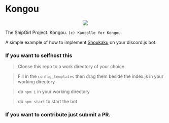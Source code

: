 # Kongou
<p align="center">
  <img src="https://vignette.wikia.nocookie.net/kancolle/images/d/d6/Kongou_Kai_Ni_Shopping_Full.png/revision/latest">
</p>

The ShipGirl Project. Kongou. `(c) Kancolle for Kongou`.

A simple example of how to implement [Shoukaku](https://github.com/Deivu/Shoukaku) on your discord.js bot.

### If you want to selfhost this 

> Clonse this repo to a work directory of your choice.

> Fill in the `config_templates` then drag them beside the index.js in your working directory

> do `npm i` in your working directory

> do `npm start` to start the bot

### If you want to contribute just submit a PR.